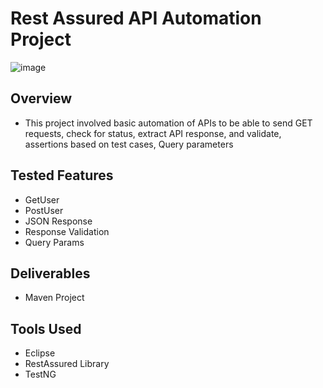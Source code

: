 # Rest Assured API Automation Project

![image](https://github.com/user-attachments/assets/76f78483-9d9f-4054-bb39-d95d64c00071)

## Overview
- This project involved basic automation of APIs to be able to send GET requests, check for status, extract API response, and validate, assertions based on test cases, Query parameters

## Tested Features
- GetUser
- PostUser
- JSON Response
- Response Validation
- Query Params

## Deliverables
- Maven Project

## Tools Used
- Eclipse
- RestAssured Library
- TestNG


